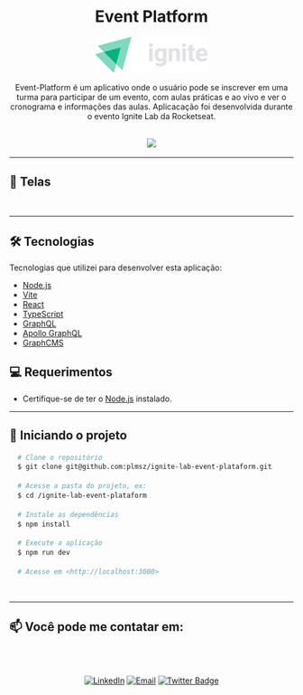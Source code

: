 <div align="center">
  <h1 align="center">Event Platform</h1>
  <img src="./src/assets/ignite-logo.svg" title="Ignite Lab" width="200" />
</div>

<p align="center">
Event-Platform é um aplicativo onde o usuário pode se inscrever em uma turma para participar de um evento, com aulas práticas e ao vivo e ver o cronograma e informações das aulas.
Aplicacação foi desenvolvida durante o evento Ignite Lab da Rocketseat.
</p>
<br />
<div align="center">
  <img src="https://img.shields.io/static/v1?label=Status&message=WIP&color=F46D01&style=for-the-badge"/>
</div>

---
## 📱 Telas

<br />

---

## 🛠️ Tecnologias

Tecnologias que utilizei para desenvolver esta aplicação:

- [Node.js](https://nodejs.org/pt-br/)
- [Vite](https://vitejs.dev/)
- [React](https://pt-br.reactjs.org/) 
- [TypeScript](https://www.typescriptlang.org/)
- [GraphQL](https://graphql.org/)
- [Apollo GraphQL](https://www.apollographql.com/)
- [GraphCMS](https://www.apollographql.com/)
  <br />

## 💻 Requerimentos

- Certifique-se de ter o [Node.js](https://nodejs.org/pt-br/) instalado.
  <br />

---

## 🏁 Iniciando o projeto

```bash
  # Clone o repositório
  $ git clone git@github.com:plmsz/ignite-lab-event-plataform.git

  # Acesse a pasta do projeto, ex:
  $ cd /ignite-lab-event-plataform

  # Instale as dependências
  $ npm install

  # Execute a aplicação
  $ npm run dev

  # Acesse em <http://localhost:3000>
```

 <br />

---

## 📫 Você pode me contatar em:

<div align="center">
<img style="border-radius: 50% ;" src="https://github.com/plmsz.png" width="100px;" alt=""/>
</div>
</br>
<div align="center">

[![LinkedIn](https://img.shields.io/static/v1?label=&message=LinkedIn&color=blue&style=flat-square&logo=LinkedIn&logoColor=white)](https://www.linkedin.com/in/plmsz/)
[![Email](https://img.shields.io/static/v1?label=&message=Email&color=red&style=flat-square&logo=Gmail&logoColor=white)](mailto:plmsouzaoliveira@gmail.com)
[![Twitter Badge](https://img.shields.io/static/v1?label=&message=Twitter&color=1ca0f1&style=flat-square&logo=Twitter&logoColor=white)](https://twitter.com/plmszdev)
</span>

